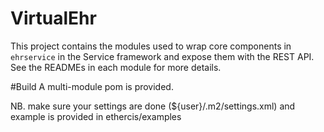 # VirtualEhr

This project contains the modules used to wrap core components in `ehrservice` in the Service framework and expose them with
the REST API. See the READMEs in each module for more details.

#Build
A multi-module pom is provided.

NB. make sure your settings are done (${user}/.m2/settings.xml) and example is provided in ethercis/examples